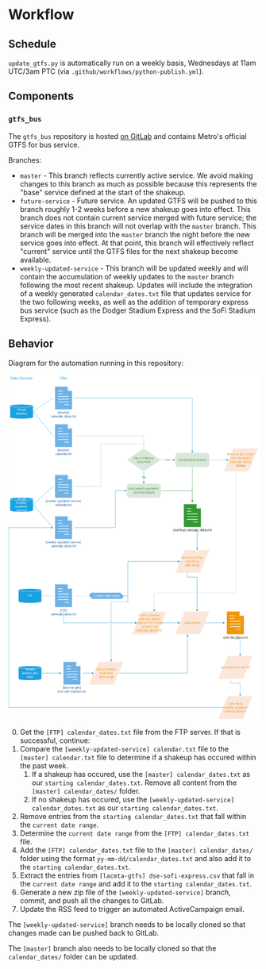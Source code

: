 # Workflow

## Schedule

`update_gtfs.py` is automatically run on a weekly basis, Wednesdays at 11am UTC/3am PTC (via `.github/workflows/python-publish.yml`).

## Components

### `gtfs_bus`

The `gtfs_bus` repository is hosted [on GitLab](https://gitlab.com/LACMTA/gtfs_bus) and contains Metro's official GTFS for bus service.

Branches:

- `master` - This branch reflects currently active service.  We avoid making changes to this branch as much as possible because this represents the "base" service defined at the start of the shakeup.
- `future-service` - Future service.  An updated GTFS will be pushed to this branch roughly 1-2 weeks before a new shakeup goes into effect.  This branch does not contain current service merged with future service; the service dates in this branch will not overlap with the `master` branch.  This branch will be merged into the `master` branch the night before the new service goes into effect.  At that point, this branch will effectively reflect "current" service until the GTFS files for the next shakeup become available.
- `weekly-updated-service` - This branch will be updated weekly and will contain the accumulation of weekly updates to the `master` branch following the most recent shakeup.  Updates will include the integration of a weekly generated `calendar_dates.txt` file that updates service for the two following weeks, as well as the addition of temporary express bus service (such as the Dodger Stadium Express and the SoFi Stadium Express).

## Behavior

Diagram for the automation running in this repository:

![GTFS Bus auto-update workflow](gtfs-bus-auto-update-workflow.png)

0. Get the `[FTP] calendar_dates.txt` file from the FTP server.  If that is successful, continue:
1. Compare the `[weekly-updated-service] calendar.txt` file to the `[master] calendar.txt` file to determine if a shakeup has occured within the past week.
    1. If a shakeup has occured, use the `[master] calendar_dates.txt` as our `starting calendar_dates.txt`. Remove all content from the `[master] calendar_dates/` folder.
    2. If no shakeup has occured, use the `[weekly-updated-service] calendar_dates.txt` as our `starting calendar_dates.txt`.
2. Remove entries from the `starting calendar_dates.txt` that fall within the `current date range`.
3. Determine the `current date range` from the `[FTP] calendar_dates.txt` file.
4. Add the `[FTP] calendar_dates.txt` file to the `[master] calendar_dates/` folder using the format `yy-mm-dd/calendar_dates.txt` and also add it to the `starting calendar_dates.txt`.
5. Extract the entries from `[lacmta-gtfs] dse-sofi-express.csv` that fall in the `current date range` and add it to the `starting calendar_dates.txt`.
6. Generate a new zip file of the `[weekly-updated-service]` branch, commit, and push all the changes to GitLab.
7. Update the RSS feed to trigger an automated ActiveCampaign email.

The `[weekly-updated-service]` branch needs to be locally cloned so that changes made can be pushed back to GitLab.

The `[master]` branch also needs to be locally cloned so that the `calendar_dates/` folder can be updated.
